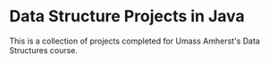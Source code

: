 # Data Structure Projects in Java
This is a collection of projects completed for Umass Amherst's Data Structures course.
